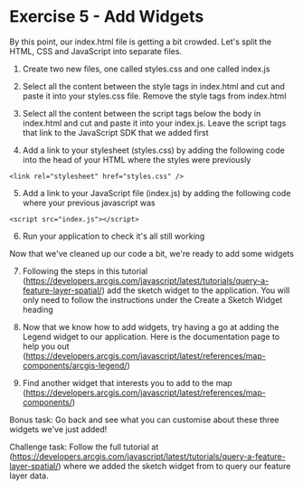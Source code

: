 # Exercise 5 - Add Widgets

By this point, our index.html file is getting a bit crowded. Let's split the HTML, CSS and JavaScript into separate files.

1. Create two new files, one called styles.css and one called index.js

2. Select all the content between the style tags in index.html and cut and paste it into your styles.css file. Remove the style tags from index.html

3. Select all the content between the script tags below the body in index.html and cut and paste it into your index.js. Leave the script tags that link to the JavaScript SDK that we added first

4. Add a link to your stylesheet (styles.css) by adding the following code into the head of your HTML where the styles were previously

```
<link rel="stylesheet" href="styles.css" />
```

5. Add a link to your JavaScript file (index.js) by adding the following code where your previous javascript was

```
<script src="index.js"></script>
```

6. Run your application to check it's all still working

Now that we've cleaned up our code a bit, we're ready to add some widgets

7. Following the steps in this tutorial (https://developers.arcgis.com/javascript/latest/tutorials/query-a-feature-layer-spatial/) add the sketch widget to the application. You will only need to follow the instructions under the Create a Sketch Widget heading

8. Now that we know how to add widgets, try having a go at adding the Legend widget to our application. Here is the documentation page to help you out (https://developers.arcgis.com/javascript/latest/references/map-components/arcgis-legend/)

9. Find another widget that interests you to add to the map (https://developers.arcgis.com/javascript/latest/references/map-components/)

Bonus task: Go back and see what you can customise about these three widgets we've just added!

Challenge task: Follow the full tutorial at (https://developers.arcgis.com/javascript/latest/tutorials/query-a-feature-layer-spatial/) where we added the sketch widget from to query our feature layer data.
